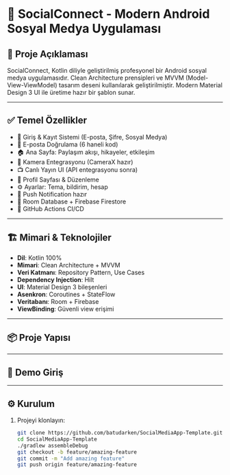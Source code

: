 # 🚀 SocialConnect - Modern Android Sosyal Medya Uygulaması

## 📱 Proje Açıklaması

SocialConnect, Kotlin diliyle geliştirilmiş profesyonel bir Android sosyal medya uygulamasıdır. Clean Architecture prensipleri ve MVVM (Model-View-ViewModel) tasarım deseni kullanılarak geliştirilmiştir. Modern Material Design 3 UI ile üretime hazır bir şablon sunar.

---

## ✅ Temel Özellikler

- 🔐 Giriş & Kayıt Sistemi (E-posta, Şifre, Sosyal Medya)
- 📧 E-posta Doğrulama (6 haneli kod)
- 🏠 Ana Sayfa: Paylaşım akışı, hikayeler, etkileşim
- 📸 Kamera Entegrasyonu (CameraX hazır)
- 📺 Canlı Yayın UI (API entegrasyonu sonra)
- 👤 Profil Sayfası & Düzenleme
- ⚙️ Ayarlar: Tema, bildirim, hesap
- 🔔 Push Notification hazır
- 💾 Room Database + Firebase Firestore
- 🚀 GitHub Actions CI/CD

---

## 🏗️ Mimari & Teknolojiler

- **Dil**: Kotlin 100%
- **Mimari**: Clean Architecture + MVVM
- **Veri Katmanı**: Repository Pattern, Use Cases
- **Dependency Injection**: Hilt
- **UI**: Material Design 3 bileşenleri
- **Asenkron**: Coroutines + StateFlow
- **Veritabanı**: Room + Firebase
- **ViewBinding**: Güvenli view erişimi

---

## 📦 Proje Yapısı

---

## 🧪 Demo Giriş

---

## ⚙️ Kurulum

1. Projeyi klonlayın:
   ```bash
   git clone https://github.com/batudarken/SocialMediaApp-Template.git
   cd SocialMediaApp-Template
   ./gradlew assembleDebug
   git checkout -b feature/amazing-feature
   git commit -m "Add amazing feature"
   git push origin feature/amazing-feature